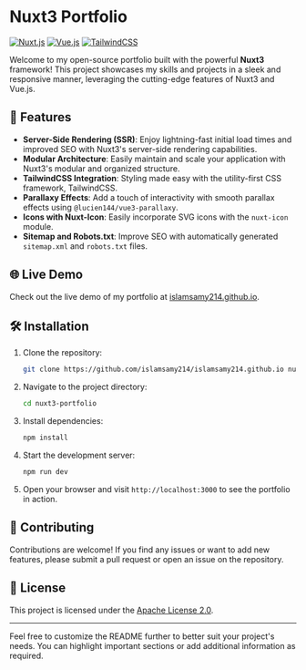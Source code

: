 # Nuxt3 Portfolio

[![Nuxt.js](https://img.shields.io/badge/Nuxt.js-3.11.2-brightgreen.svg)](https://nuxtjs.org/)
[![Vue.js](https://img.shields.io/badge/Vue.js-3.4.27-brightgreen.svg)](https://vuejs.org/)
[![TailwindCSS](https://img.shields.io/badge/TailwindCSS-3.4.3-brightgreen.svg)](https://tailwindcss.com/)

Welcome to my open-source portfolio built with the powerful **Nuxt3** framework! This project showcases my skills and projects in a sleek and responsive manner, leveraging the cutting-edge features of Nuxt3 and Vue.js.

## 🚀 Features

- **Server-Side Rendering (SSR)**: Enjoy lightning-fast initial load times and improved SEO with Nuxt3's server-side rendering capabilities.
- **Modular Architecture**: Easily maintain and scale your application with Nuxt3's modular and organized structure.
- **TailwindCSS Integration**: Styling made easy with the utility-first CSS framework, TailwindCSS.
- **Parallaxy Effects**: Add a touch of interactivity with smooth parallax effects using `@lucien144/vue3-parallaxy`.
- **Icons with Nuxt-Icon**: Easily incorporate SVG icons with the `nuxt-icon` module.
- **Sitemap and Robots.txt**: Improve SEO with automatically generated `sitemap.xml` and `robots.txt` files.

## 🌐 Live Demo

Check out the live demo of my portfolio at [islamsamy214.github.io](https://islamsamy214.github.io).

## 🛠 Installation

1. Clone the repository:

   ```bash
   git clone https://github.com/islamsamy214/islamsamy214.github.io nuxt3-portfolio
   ```

2. Navigate to the project directory:

   ```bash
   cd nuxt3-portfolio
   ```

3. Install dependencies:

   ```bash
   npm install
   ```

4. Start the development server:

   ```bash
   npm run dev
   ```

5. Open your browser and visit `http://localhost:3000` to see the portfolio in action.

## 🌟 Contributing

Contributions are welcome! If you find any issues or want to add new features, please submit a pull request or open an issue on the repository.

## 📄 License

This project is licensed under the [Apache License 2.0](https://www.apache.org/licenses/LICENSE-2.0).

---

Feel free to customize the README further to better suit your project's needs. You can highlight important sections or add additional information as required.
